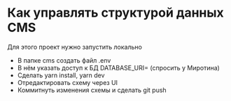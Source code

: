 # Как управлять структурой данных CMS

Для этого проект нужно запустить локально

- В папке cms создать файл .env
- В нём указать доступ к БД DATABASE_URI= (спросить у Миротина)
- Сделать yarn install, yarn dev
- Отредактировать схему через UI
- Коммитнуть изменения схемы и сделать git push
